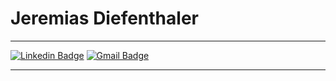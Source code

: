 # Jeremias Diefenthaler

----------------------------------------------------

[![Linkedin Badge](https://img.shields.io/badge/LinkedIn-JeremiasDiefenthaler-blue?style=flat-square&logo=Linkedin&logoColor=white&link=https://www.linkedin.com/in/jeremiasdiefenthaler/)](https://www.linkedin.com/in/jeremiasdiefenthaler/) 
[![Gmail Badge](https://img.shields.io/badge/-jeremiasdief@gmail.com-c14438?style=flat-square&logo=Gmail&logoColor=white&link=mailto:jeremiasdief@gmail.com)](mailto:jeremiasdief@gmail.com)

----------------------------------------------------


<!--
**JeremiasDief/JeremiasDief** is a ✨ _special_ ✨ repository because its `README.md` (this file) appears on your GitHub profile.

Here are some ideas to get you started:

- 🔭 I’m currently working on ...
- 🌱 I’m currently learning ...
- 👯 I’m looking to collaborate on ...
- 🤔 I’m looking for help with ...
- 💬 Ask me about ...
- 📫 How to reach me: ...
- 😄 Pronouns: ...
- ⚡ Fun fact: ...
-->
